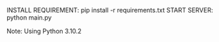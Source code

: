 INSTALL REQUIREMENT: pip install -r requirements.txt 
START SERVER: python main.py

Note: Using Python 3.10.2
